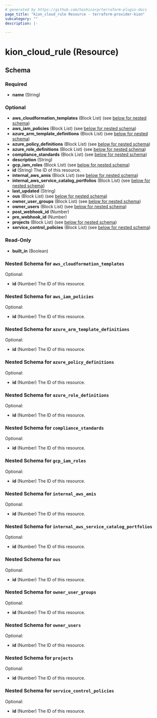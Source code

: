 ```yaml
---
# generated by https://github.com/hashicorp/terraform-plugin-docs
page_title: "kion_cloud_rule Resource - terraform-provider-kion"
subcategory: ""
description: |-
  
---
```


# kion_cloud_rule (Resource)





<!-- schema generated by tfplugindocs -->
## Schema

### Required

- **name** (String)

### Optional

- **aws_cloudformation_templates** (Block List) (see [below for nested schema](#nestedblock--aws_cloudformation_templates))
- **aws_iam_policies** (Block List) (see [below for nested schema](#nestedblock--aws_iam_policies))
- **azure_arm_template_definitions** (Block List) (see [below for nested schema](#nestedblock--azure_arm_template_definitions))
- **azure_policy_definitions** (Block List) (see [below for nested schema](#nestedblock--azure_policy_definitions))
- **azure_role_definitions** (Block List) (see [below for nested schema](#nestedblock--azure_role_definitions))
- **compliance_standards** (Block List) (see [below for nested schema](#nestedblock--compliance_standards))
- **description** (String)
- **gcp_iam_roles** (Block List) (see [below for nested schema](#nestedblock--gcp_iam_roles))
- **id** (String) The ID of this resource.
- **internal_aws_amis** (Block List) (see [below for nested schema](#nestedblock--internal_aws_amis))
- **internal_aws_service_catalog_portfolios** (Block List) (see [below for nested schema](#nestedblock--internal_aws_service_catalog_portfolios))
- **last_updated** (String)
- **ous** (Block List) (see [below for nested schema](#nestedblock--ous))
- **owner_user_groups** (Block List) (see [below for nested schema](#nestedblock--owner_user_groups))
- **owner_users** (Block List) (see [below for nested schema](#nestedblock--owner_users))
- **post_webhook_id** (Number)
- **pre_webhook_id** (Number)
- **projects** (Block List) (see [below for nested schema](#nestedblock--projects))
- **service_control_policies** (Block List) (see [below for nested schema](#nestedblock--service_control_policies))

### Read-Only

- **built_in** (Boolean)

<a id="nestedblock--aws_cloudformation_templates"></a>
### Nested Schema for `aws_cloudformation_templates`

Optional:

- **id** (Number) The ID of this resource.


<a id="nestedblock--aws_iam_policies"></a>
### Nested Schema for `aws_iam_policies`

Optional:

- **id** (Number) The ID of this resource.


<a id="nestedblock--azure_arm_template_definitions"></a>
### Nested Schema for `azure_arm_template_definitions`

Optional:

- **id** (Number) The ID of this resource.


<a id="nestedblock--azure_policy_definitions"></a>
### Nested Schema for `azure_policy_definitions`

Optional:

- **id** (Number) The ID of this resource.


<a id="nestedblock--azure_role_definitions"></a>
### Nested Schema for `azure_role_definitions`

Optional:

- **id** (Number) The ID of this resource.


<a id="nestedblock--compliance_standards"></a>
### Nested Schema for `compliance_standards`

Optional:

- **id** (Number) The ID of this resource.


<a id="nestedblock--gcp_iam_roles"></a>
### Nested Schema for `gcp_iam_roles`

Optional:

- **id** (Number) The ID of this resource.


<a id="nestedblock--internal_aws_amis"></a>
### Nested Schema for `internal_aws_amis`

Optional:

- **id** (Number) The ID of this resource.


<a id="nestedblock--internal_aws_service_catalog_portfolios"></a>
### Nested Schema for `internal_aws_service_catalog_portfolios`

Optional:

- **id** (Number) The ID of this resource.


<a id="nestedblock--ous"></a>
### Nested Schema for `ous`

Optional:

- **id** (Number) The ID of this resource.


<a id="nestedblock--owner_user_groups"></a>
### Nested Schema for `owner_user_groups`

Optional:

- **id** (Number) The ID of this resource.


<a id="nestedblock--owner_users"></a>
### Nested Schema for `owner_users`

Optional:

- **id** (Number) The ID of this resource.


<a id="nestedblock--projects"></a>
### Nested Schema for `projects`

Optional:

- **id** (Number) The ID of this resource.


<a id="nestedblock--service_control_policies"></a>
### Nested Schema for `service_control_policies`

Optional:

- **id** (Number) The ID of this resource.


